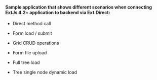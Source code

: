 #### Sample application that shows different scenarios when connecting ExtJs 4.2+ application to backend via Ext.Direct:

  * Direct method call
  
  * Form load / submit

  * Grid CRUD operations

  * Form file upload

  * Full tree load

  * Tree single node dynamic load
